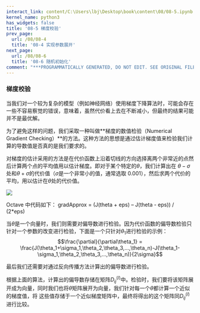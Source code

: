 ```yaml
---
interact_link: content/C:\Users\lbj\Desktop\book\content\08/08-5.ipynb
kernel_name: python3
has_widgets: false
title: '08-5 梯度校验'
prev_page:
  url: /08/08-4
  title: '08-4 实现参数展开'
next_page:
  url: /08/08-6
  title: '08-6 随机初始化'
comment: "***PROGRAMMATICALLY GENERATED, DO NOT EDIT. SEE ORIGINAL FILES IN /content***"
---
```


### 梯度校验

当我们对一个较为复杂的模型（例如神经网络）使用梯度下降算法时，可能会存在一些不容易察觉的错误，意味着，虽然代价看上去在不断减小，但最终的结果可能并不是最优解。 

为了避免这样的问题，我们采取一种叫做**梯度的数值检验（Numerical Gradient Checking）**的方法。这种方法的思想是通过估计梯度值来检验我们计算的导数值是否真的是我们要求的。
 
对梯度的估计采用的方法是在代价函数上沿着切线的方向选择离两个非常近的点然后计算两个点的平均值用以估计梯度。即对于某个特定的$\theta$，我们计算出在 $\theta-\sigma$处和$\theta+\sigma$的代价值（$\sigma$是一个非常小的值，通常选取 0.001），然后求两个代价的平均，用以估计在$\theta$处的代价值。 

![](https://i.loli.net/2018/12/02/5c03d7c2cb557.png)

Octave 中代码如下： 
gradApprox = (J(theta + eps) – J(theta - eps)) / (2*eps) 

当$\theta$是一个向量时，我们则需要对偏导数进行检验。因为代价函数的偏导数检验只针对一个参数的改变进行检验，下面是一个只针对$\theta_1$进行检验的示例： 
$$\frac{\partial}{\partial\theta_1} = \frac{J(\theta_1+\sigma_1,\theta_2,\theta_3,...,\theta_n)-J(\theta_1-\sigma_1,\theta_2,\theta_3,...,\theta_n)}{2\sigma}$$

最后我们还需要对通过反向传播方法计算出的偏导数进行检验。 

根据上面的算法，计算出的偏导数存储在矩阵$D^{(l)}_{ij}$中。检验时，我们要将该矩阵展开成为向量，同时我们也将$\theta$矩阵展开为向量，我们针对每一个$\theta$都计算一个近似的梯度值，将
这些值存储于一个近似梯度矩阵中，最终将得出的这个矩阵同$D^{(l)}_{ij}$进行比较。 
